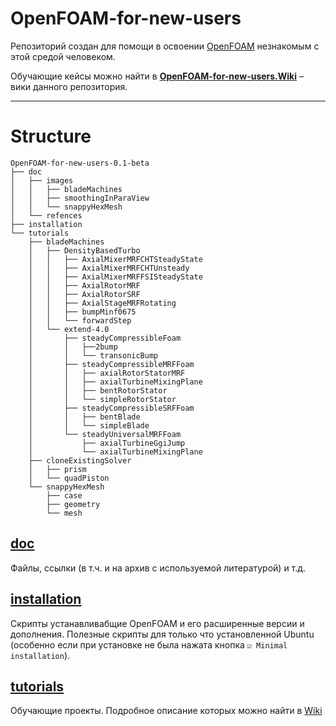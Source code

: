 # OpenFOAM-for-new-users
Репозиторий создан для помощи в освоении [OpenFOAM](https://github.com/StasF1/OpenFOAM-for-new-users/wiki/About) незнакомым с этой средой человеком.

Обучающие кейсы можно найти в [**OpenFOAM-for-new-users.Wiki**](https://github.com/StasF1/OpenFOAM-for-new-users/wiki) – вики данного репозитория.

---
# Structure
```
OpenFOAM-for-new-users-0.1-beta
├── doc
│   ├── images
│   │   ├── bladeMachines
│   │   ├── smoothingInParaView
│   │   └── snappyHexMesh
│   └── refences
├── installation
└── tutorials
    ├── bladeMachines
    │   ├── DensityBasedTurbo
    │   │   ├── AxialMixerMRFCHTSteadyState
    │   │   ├── AxialMixerMRFCHTUnsteady
    │   │   ├── AxialMixerMRFFSISteadyState
    │   │   ├── AxialRotorMRF
    │   │   ├── AxialRotorSRF
    │   │   ├── AxialStageMRFRotating
    │   │   ├── bumpMinf0675
    │   │   └── forwardStep
    │   └── extend-4.0
    │       ├── steadyCompressibleFoam
    │       │	├──2bump
    │       │	└── transonicBump
    │       ├── steadyCompressibleMRFFoam
    │       │	├── axialRotorStatorMRF
    │       │	├── axialTurbineMixingPlane
    │       │	├── bentRotorStator
    │       │	└── simpleRotorStator
    │       ├── steadyCompressibleSRFFoam
    │       │	├── bentBlade
    │       │	└── simpleBlade
    │       └── steadyUniversalMRFFoam
    │           ├── axialTurbineGgiJump
    │           └── axialTurbineMixingPlane
    ├── cloneExistingSolver
    │   ├── prism
    │   └── quadPiston
    └── snappyHexMesh
        ├── case
        ├── geometry
        └── mesh
```
## [doc](https://github.com/StasF1/OpenFOAM-for-new-users/tree/master/doc)
Файлы, ссылки (в т.ч. и на архив с используемой литературой) и т.д.

## [installation](https://github.com/StasF1/OpenFOAM-for-new-users/tree/master/installation)
Скрипты устанавливабщие OpenFOAM и его расширенные версии и дополнения. Полезные скрипты для только что установленной Ubuntu (особенно если при установке не была нажата кнопка `☑️ Minimal installation`).

## [tutorials](https://github.com/StasF1/OpenFOAM-for-new-users/tree/master/tutorials)
Обучающие проекты. Подробное описание которых можно найти в [Wiki](https://github.com/StasF1/OpenFOAM-for-new-users/wiki)